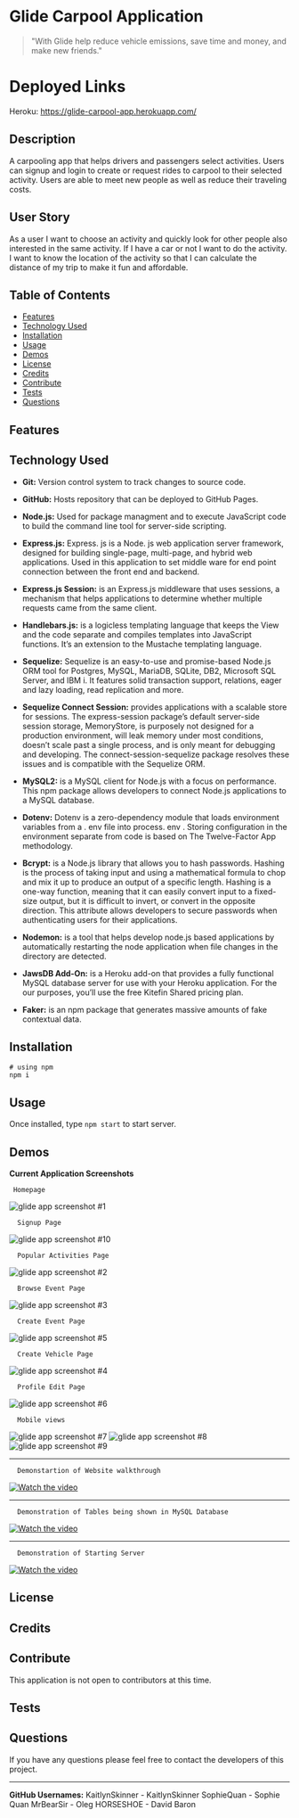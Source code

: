 # Glide Carpool Application

> "With Glide help reduce vehicle emissions, save time and money, and make new friends."

# Deployed Links

Heroku: https://glide-carpool-app.herokuapp.com/

## Description

A carpooling app that helps drivers and passengers select activities. Users can signup and login to create or request rides to carpool to their selected activity. Users are able to meet new people as well as reduce their traveling costs.

## User Story

As a user I want to choose an activity and quickly look for other people also interested in the same activity. If I have a car or not I want to do the activity. I want to know the location of the activity so that I can calculate the distance of my trip to make it fun and affordable.

## Table of Contents

- [Features](#features)
- [Technology Used](#technologyused)
- [Installation](#installation)
- [Usage](#usage)
- [Demos](#demos)
- [License](#license)
- [Credits](#credits)
- [Contribute](#contribute)
- [Tests](#tests)
- [Questions](#questions)

## Features

## Technology Used

- **Git:** Version control system to track changes to source code.

- **GitHub:** Hosts repository that can be deployed to GitHub Pages.

- **Node.js:** Used for package managment and to execute JavaScript code to build the command line tool for server-side scripting.

- **Express.js:** Express. js is a Node. js web application server framework, designed for building single-page, multi-page, and hybrid web applications. Used in this application to set middle ware for end point connection between the front end and backend.

- **Express.js Session:** is an Express.js middleware that uses sessions, a mechanism that helps applications to determine whether multiple requests came from the same client.

- **Handlebars.js:** is a logicless templating language that keeps the View and the code separate and compiles templates into JavaScript functions. It’s an extension to the Mustache templating language.

- **Sequelize:** Sequelize is an easy-to-use and promise-based Node.js ORM tool for Postgres, MySQL, MariaDB, SQLite, DB2, Microsoft SQL Server, and IBM i. It features solid transaction support, relations, eager and lazy loading, read replication and more.

- **Sequelize Connect Session:** provides applications with a scalable store for sessions. The express-session package’s default server-side session storage, MemoryStore, is purposely not designed for a production environment, will leak memory under most conditions, doesn’t scale past a single process, and is only meant for debugging and developing. The connect-session-sequelize package resolves these issues and is compatible with the Sequelize ORM.

- **MySQL2:** is a MySQL client for Node.js with a focus on performance. This npm package allows developers to connect Node.js applications to a MySQL database.

- **Dotenv:** Dotenv is a zero-dependency module that loads environment variables from a . env file into process. env . Storing configuration in the environment separate from code is based on The Twelve-Factor App methodology.

- **Bcrypt:** is a Node.js library that allows you to hash passwords. Hashing is the process of taking input and using a mathematical formula to chop and mix it up to produce an output of a specific length. Hashing is a one-way function, meaning that it can easily convert input to a fixed-size output, but it is difficult to invert, or convert in the opposite direction. This attribute allows developers to secure passwords when authenticating users for their applications.

- **Nodemon:** is a tool that helps develop node.js based applications by automatically restarting the node application when file changes in the directory are detected.

- **JawsDB Add-On:** is a Heroku add-on that provides a fully functional MySQL database server for use with your Heroku application. For the our purposes, you’ll use the free Kitefin Shared pricing plan.

- **Faker:** is an npm package that generates massive amounts of fake contextual data.

## Installation

```
# using npm
npm i
```

## Usage

Once installed, type `npm start` to start server.

## Demos

**Current Application Screenshots**

```
 Homepage
```

![glide app screenshot #1](public/images/screenshot1.png?raw=true)

```
  Signup Page
```

![glide app screenshot #10](public/images/screenshot10.png?raw=true)

```
  Popular Activities Page
```

![glide app screenshot #2](public/images/screenshot2.png?raw=true)

```
  Browse Event Page
```

![glide app screenshot #3](public/images/screenshot3.png?raw=true)

```
  Create Event Page
```

![glide app screenshot #5](public/images/screenshot5.png?raw=true)

```
  Create Vehicle Page
```

![glide app screenshot #4](public/images/screenshot4.png?raw=true)

```
  Profile Edit Page
```

![glide app screenshot #6](public/images/screenshot6.png?raw=true)

```
  Mobile views
```

![glide app screenshot #7](public/images/screenshot7.png?raw=true)
![glide app screenshot #8](public/images/screenshot8.png?raw=true)
![glide app screenshot #9](public/images/screenshot9.png?raw=true)

---

```
  Demonstartion of Website walkthrough
```

[![Watch the video](https://img.youtube.com/vi/28hG1lqfG4M/0.jpg)](https://www.youtube.com/watch?v=28hG1lqfG4M)

---

```
  Demonstration of Tables being shown in MySQL Database
```

[![Watch the video](https://img.youtube.com/vi/PNnq5kHjf7I/0.jpg)](https://www.youtube.com/watch?v=PNnq5kHjf7I)

---

```
  Demonstration of Starting Server
```

[![Watch the video](https://img.youtube.com/vi/S-OiAEmeG7Y/0.jpg)](https://www.youtube.com/watch?v=S-OiAEmeG7Y)

## License

## Credits

## Contribute

This application is not open to contributors at this time.

## Tests

## Questions

If you have any questions please feel free to contact the developers of this project.

---

**GitHub Usernames:**
KaitlynSkinner - KaitlynSkinner
SophieQuan - Sophie Quan
MrBearSir - Oleg
HORSESHOE - David Baron
